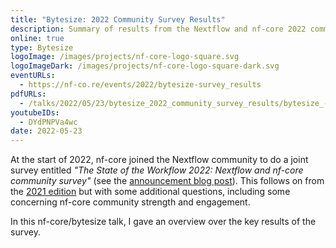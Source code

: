 ```yaml
---
title: "Bytesize: 2022 Community Survey Results"
description: Summary of results from the Nextflow and nf-core 2022 community survey
online: true
type: Bytesize
logoImage: /images/projects/nf-core-logo-square.svg
logoImageDark: /images/projects/nf-core-logo-square-dark.svg
eventURLs:
  - https://nf-co.re/events/2022/bytesize-survey_results
pdfURLs:
  - /talks/2022/05/23/bytesize_2022_community_survey_results/bytesize_-_survey.pdf
youtubeIDs:
  - DYdPNPVa4wc
date: 2022-05-23
---
```


At the start of 2022, nf-core joined the Nextflow community to do a joint survey entitled
_"The State of the Workflow 2022: Nextflow and nf-core community survey"_
(see the [announcement blog post](https://seqera.io/blog/the-state-of-the-workflow-the-2022-nextflow-and-nf-core-community-survey/)).
This follows on from the [2021 edition](https://seqera.io/blog/state-of-nextflow-2021-results/)
but with some additional questions, including some concerning nf-core community strength and engagement.

In this nf-core/bytesize talk, I gave an overview over the key results of the survey.
